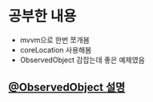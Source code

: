 # 공부한 내용

* mvvm으로 한번 쪼개봄
* coreLocation 사용해봄
* ObservedObject 감잡는데 좋은 예제였음


## [@ObservedObject 설명](https://dq-qqq.github.io/swiftui/2022/02/18/dataflow/)
